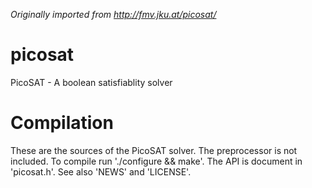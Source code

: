*Originally imported from http://fmv.jku.at/picosat/*

# picosat
PicoSAT - A boolean satisfiablity solver

# Compilation
These are the sources of the PicoSAT solver.
The preprocessor is not included.
To compile run './configure && make'.
The API is document in 'picosat.h'.
See also 'NEWS' and 'LICENSE'.
